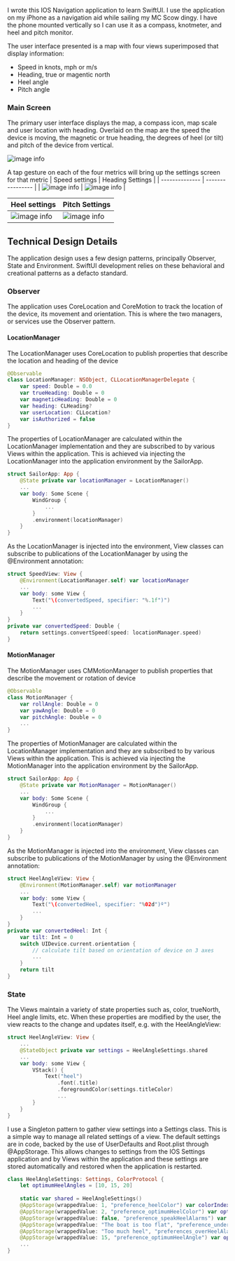 
I wrote this IOS Navigation application to learn SwiftUI. I use the application on my iPhone as a navigation aid while sailing my MC Scow dingy. I have the phone mounted vertically so I can use it as a compass, knotmeter, and heel and pitch monitor.

The user interface presented is a map with four views superimposed that display information:
- Speed in knots, mph or m/s
- Heading, true or magentic north
- Heel angle
- Pitch angle

### Main Screen
The primary user interface displays the map, a compass icon, map scale and user location with heading. Overlaid on the map are the speed the device is moving, the magnetic or true heading, the degrees of heel (or tilt) and pitch of the device from vertical.


![image info](./Sailor/Assets.xcassets/README/SailorMain.imageset/SailorMain.png)

A tap gesture on each of the four metrics will bring up the settings screen for that metric
| Speed settings | Heading Settings |
| -------------- | ---------------- |
| ![image info](./Sailor/Assets.xcassets/README/SailorSpeed.imageset/SailorSpeed.png) | ![image info](./Sailor/Assets.xcassets/README/SailorHeading.imageset/SailorHeading.png) |


| Heel settings | Pitch Settings |
| -------------- | ---------------- |
| ![image info](./Sailor/Assets.xcassets/README/SailorHeel.imageset/SailorHeel.png) | ![image info](./Sailor/Assets.xcassets/README/SailorPitch.imageset/SailorPitch.png) |

## Technical Design Details

The application design uses a few design patterns, principally Observer, State and Environment. SwiftUI development relies on these behavioral and creational patterns as a defacto standard.

### Observer
The application uses CoreLocation and CoreMotion to track the location of the device, its movement and orientation. This is where the two managers, or services use the Observer pattern.
#### LocationManager
The LocationManager uses CoreLocation to publish properties that describe the location and heading of the device
```swift
@Observable
class LocationManager: NSObject, CLLocationManagerDelegate {
    var speed: Double = 0.0
    var trueHeading: Double = 0
    var magneticHeading: Double = 0
    var heading: CLHeading?
    var userLocation: CLLocation?
    var isAuthorized = false
}
```
The properties of LocationManager are calculated within the LocationManager implementation and they are subscribed to by various Views within the application. This is achieved via injecting the LocationManager into the application environment by the SailorApp.
```swift
struct SailorApp: App {
    @State private var locationManager = LocationManager()
    ...
    var body: Some Scene {
        WindGroup {
            ...
        }
        .environment(locationManager)
    }
}
```
As the LocationManager is injected into the environment, View classes can subscribe to publications of the LocationManager by using the @Environment annotation:
```swift
struct SpeedView: View {
    @Environment(LocationManager.self) var locationManager
    ...
    var body: some View {
        Text("\(convertedSpeed, specifier: "%.1f")")
        ...
    }
}
private var convertedSpeed: Double {
    return settings.convertSpeed(speed: locationManager.speed)
}
```
#### MotionManager
The MotionManager uses CMMotionManager to publish properties that describe the movement or rotation of device
```swift
@Observable
class MotionManager {
    var rollAngle: Double = 0
    var yawAngle: Double = 0
    var pitchAngle: Double = 0
    ...
}
```
The properties of MotionManager are calculated within the LocationManager implementation and they are subscribed to by various Views within the application. This is achieved via injecting the MotionManager into the application environment by the SailorApp.
```swift
struct SailorApp: App {
    @State private var MotionManager = MotionManager()
    ...
    var body: Some Scene {
        WindGroup {
            ...
        }
        .environment(locationManager)
    }
}
```
As the MotionManager is injected into the environment, View classes can subscribe to publications of the MotionManager by using the @Environment annotation:
```swift
struct HeelAngleView: View {
    @Environment(MotionManager.self) var motionManager
    ...
    var body: some View {
        Text("\(convertedHeel, specifier: "%02d")º")
        ...
    }
}
private var convertedHeel: Int {
    var tilt: Int = 0
    switch UIDevice.current.orientation {
        // calculate tilt based on orientation of device on 3 axes
        ...
    }
    return tilt
}
```
### State
The Views maintain a variety of state properties such as, color, trueNorth, Heel angle limits, etc. When these properties are modified by the user, the view reacts to the change and updates itself, e.g. with the HeelAngleView:
```swift
struct HeelAngleView: View {
    ...
    @StateObject private var settings = HeelAngleSettings.shared
    ...
    var body: some View {
        VStack() {
            Text("heel")
                .font(.title)
                .foregroundColor(settings.titleColor)
                ...
        }
    }
}
```
I use a Singleton pattern to gather view settings into a Settings class. This is a simple way to manage all related settings of a view. The default settings are in code, backed by the use of UserDefaults and Root.plist through @AppStorage. This allows changes to settings from the IOS Settings application and by Views within the application and these settings are stored automatically and restored when the application is restarted.
```swift
class HeelAngleSettings: Settings, ColorProtocol {
    let optimumHeelAngles = [10, 15, 20]
    
    static var shared = HeelAngleSettings()
    @AppStorage(wrappedValue: 1, "preference_heelColor") var colorIndex: Int
    @AppStorage(wrappedValue: 2, "preference_optimumHeelColor") var optimumHeelColorIndex: Int
    @AppStorage(wrappedValue: false, "preference_speakHeelAlarms") var speakHeelAlarms: Bool
    @AppStorage(wrappedValue: "The boat is too flat", "preference_underHeelAlarm") var underHeelAlarm: String
    @AppStorage(wrappedValue: "Too much heel", "preferences_overHeelAlarm") var overHeelAlarm: String
    @AppStorage(wrappedValue: 15, "preference_optimumHeelAngle") var optimumHeelAngle: Int
    ...
}
```